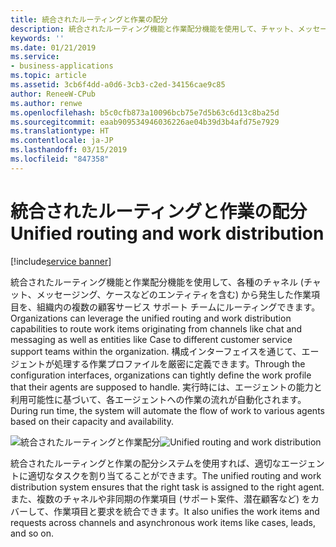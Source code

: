 ```yaml
---
title: 統合されたルーティングと作業の配分
description: 統合されたルーティング機能と作業配分機能を使用して、チャット、メッセージング、および Web ポータル チャネルから発生した作業項目を、組織内の複数の顧客サービス サポート チームにルーティングできます。
keywords: ''
ms.date: 01/21/2019
ms.service:
- business-applications
ms.topic: article
ms.assetid: 3cb6f4dd-a0d6-3cb3-c2ed-34156cae9c85
author: ReneeW-CPub
ms.author: renwe
ms.openlocfilehash: b5c0cfb873a10096bcb75e7d5b63c6d13c8ba25d
ms.sourcegitcommit: eaab909534946036226ae04b39d3b4afd75e7929
ms.translationtype: HT
ms.contentlocale: ja-JP
ms.lasthandoff: 03/15/2019
ms.locfileid: "847358"
---
```

#  <a name="unified-routing-and-work-distribution"></a><span data-ttu-id="a8e5e-103">統合されたルーティングと作業の配分</span><span class="sxs-lookup"><span data-stu-id="a8e5e-103">Unified routing and work distribution</span></span>
[!include[service banner](../../includes/service.md)]



<span data-ttu-id="a8e5e-104">統合されたルーティング機能と作業配分機能を使用して、各種のチャネル (チャット、メッセージング、ケースなどのエンティティを含む) から発生した作業項目を、組織内の複数の顧客サービス サポート チームにルーティングできます。</span><span class="sxs-lookup"><span data-stu-id="a8e5e-104">Organizations can leverage the unified routing and work distribution capabilities to route work items originating from channels like chat and messaging as well as entities like Case to different customer service support teams within the organization.</span></span> <span data-ttu-id="a8e5e-105">構成インターフェイスを通じて、エージェントが処理する作業プロファイルを厳密に定義できます。</span><span class="sxs-lookup"><span data-stu-id="a8e5e-105">Through the configuration interfaces, organizations can tightly define the work profile that their agents are supposed to handle.</span></span> <span data-ttu-id="a8e5e-106">実行時には、エージェントの能力と利用可能性に基づいて、各エージェントへの作業の流れが自動化されます。</span><span class="sxs-lookup"><span data-stu-id="a8e5e-106">During run time, the system will automate the flow of work to various agents based on their capacity and availability.</span></span>

<span data-ttu-id="a8e5e-107">![統合されたルーティングと作業配分](media/unified-routing-work-distribution-1.png "統合されたルーティングと作業配分")</span><span class="sxs-lookup"><span data-stu-id="a8e5e-107">![Unified routing and work distribution](media/unified-routing-work-distribution-1.png "Unified routing and work distribution")</span></span>

<span data-ttu-id="a8e5e-108">統合されたルーティングと作業の配分システムを使用すれば、適切なエージェントに適切なタスクを割り当てることができます。</span><span class="sxs-lookup"><span data-stu-id="a8e5e-108">The unified routing and work distribution system ensures that the right task is assigned to the right agent.</span></span> <span data-ttu-id="a8e5e-109">また、複数のチャネルや非同期の作業項目 (サポート案件、潜在顧客など) をカバーして、作業項目と要求を統合できます。</span><span class="sxs-lookup"><span data-stu-id="a8e5e-109">It also unifies the work items and requests across channels and asynchronous work items like cases, leads, and so on.</span></span>
